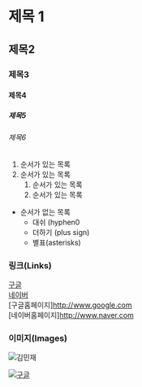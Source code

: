 # 제목 1

## 제목2

### 제목3

#### 제목4

##### 제목5

###### 제목6

1. 순서가 있는 목록
2. 순서가 있는 목록
   1. 순서가 있는 목록
   2. 순서가 있는 목록

- 순서가 없는 목록
  - 대쉬 (hyphen0
  + 더하기 (plus sign)
  * 별표(asterisks)

### 링크(Links)
[구글](http://www.goole.com)   
[네이버](http://www.naver.com)   
[구글홈페이지]<http://www.google.com>   
[네이버홈페이지]<http://www.naver.com>   

### 이미지(Images)
![김민재](https://search.pstatic.net/common?type=b&size=216&quality=100&direct=true&src=http%3A%2F%2Fsstatic.naver.net%2Fpeople%2F1%2F202206281819545621.png)

[![구글](https://www.google.com/images/branding/googlelogo/1x/googlelogo_color_272x92dp.png)](http://www.google.com)

